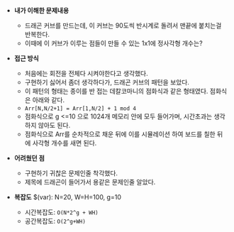 - **내가 이해한 문제내용**
  - 드래곤 커브를 만드는데, 이 커브는 90도씩 반시계로 돌려서 맨끝에 붙치는걸 반복한다.
  - 이때에 이 커브가 이루는 점들이 만들 수 있는 1x1에 정사각형 개수는?

- **접근 방식**
  - 처음에는 회전을 전체다 시켜야한다고 생각했다.
  - 구현하기 싫어서 좀더 생각하다가, 드래곤 커브의 패턴을 보았다.
  - 이 패턴의 형태는 종이를 반 접는 데칼코마니의 점화식과 같은 형태였다. 점화식은 아래와 같다.
  - `Arr[N,N/2+1] = Arr[1,N/2] + 1 mod 4`
  - 점화식으로 g <=10 으로 1024개 메모리 안에 모두 들어가며, 시간초과는 생각하지 않아도 된다.
  - 점화식으로 Arr를 순차적으로 채운 뒤에 이를 시뮬레이션 하여 보드를 칠한 뒤에 사각형 개수를 새면 된다.

- **어려웠던 점**
  - 구현하기 귀찮은 문제인줄 착각했다.
  - 제목에 드래곤이 들어가서 용같은 문제인줄 알았다.

- **복잡도**
  $(var): N=20, W=H=100, g=10
  - 시간복잡도: `O(N*2^g + WH)`
  - 공간복잡도: `O(2^g+WH)`
